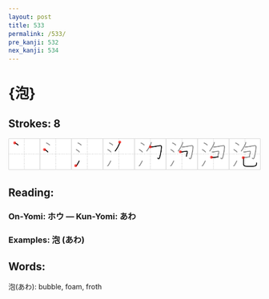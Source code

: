```yaml
---
layout: post
title: 533
permalink: /533/
pre_kanji: 532
nex_kanji: 534
---
```


# {泡}

## Strokes: 8

<div class="stroke"><img src="../images/E6B3A1.png" /></div>

## Reading:

### On-Yomi: ホウ &mdash; Kun-Yomi: あわ

### Examples: 泡 (あわ)

## Words:

泡(あわ): bubble, foam, froth
